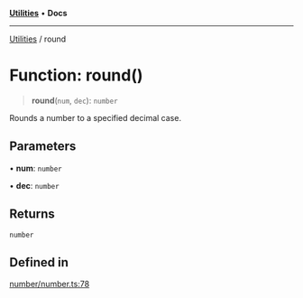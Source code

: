 [**Utilities**](../README.md) • **Docs**

***

[Utilities](../README.md) / round

# Function: round()

> **round**(`num`, `dec`): `number`

Rounds a number to a specified decimal case.

## Parameters

• **num**: `number`

• **dec**: `number`

## Returns

`number`

## Defined in

[number/number.ts:78](https://github.com/noobiept/utilities/blob/18352a8077ed8c48acd60199e66f10ece023322d/source/number/number.ts#L78)

